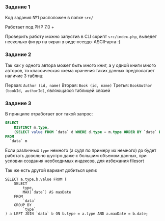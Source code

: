 ### Задание 1
Код задания №1 расположен в папке `src/`

Работает под PHP 7.0 +

Проверить работу можно запустив в CLI скрипт `src/index.php`, выведет несколько фигур на экран в виде псевдо-ASCII-арта :)

### Задание 2

Так как у одного автора может быть много книг, а у одной книги много авторов, то классическая схема хранения таких данных предполагает наличие 3 таблиц:

Первая: `Author (id, name)`
Вторая: `Book (id, name)`
Третья: `BookAuthor (bookId, authorId)`, являющаяся таблицей связей

### Задание 3
В принципе отработает вот такой запрос:

```sql
SELECT
	DISTINCT m.type,
	(SELECT value FROM `data` d WHERE d.type = m.type ORDER BY `date` DESC LIMIT 1) AS value
FROM
  `data` m
```

Если различных `type` немного (а судя по примеру их немного) до будет работать довольно шустро даже с большим объемом данных, при условии создания необходимых индексов, для избежания filesort


Так же есть другой вариант добиться цели:

```
SELECT a.type,b.value FROM (
	SELECT
		type,
		MAX(`date`) AS maxDate
	FROM
		`data`
	GROUP BY
		`type`
) a LEFT JOIN `data` b ON b.type = a.type AND a.maxDate = b.date;
```